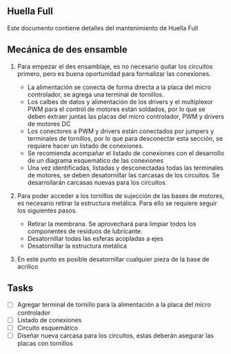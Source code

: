 ## Huella Full

Este documento contiene detalles del mantenimiento de Huella Full

## Mecánica de des ensamble

1. Para empezar el des ensamblaje, es no necesario quitar los circuitos primero, pero es buena oportunidad para formalizar las conexiones.

    - La alimentación se conecta de forma directa a la placa del micro controlador, se agrega una terminal de tornillos.
    - Los calbes de datos y alimentación de los drivers y el multiplexor PWM para el control de motores están soldados, por lo que se deben extraer juntas las placas del micro controlador, PWM y drivers de motores DC
    - Los conectores a PWM y drivers están conectados por jumpers y terminales de tornillos, por lo que para desconectar esta sección, se requiere hacer un listado de conexiones.
    - Se recomienda acompañar el listado de conexiones con el desarrollo de un diagrama esquemático de las conexiones
    - Una vez identificadas, listadas y desconectadas todas las terminales de motores, se deben desatornillar las carcasas de los circuitos. Se desarrollarán carcasas nuevas para los circuitos.
2. Para poder acceder a los tornillos de sujección de las bases de motores, es necesario retirar la estructura metálica. Para ello se requiere seguir los siguientes pasos.

    - Retirar la membrana. Se aprovechará para limpiar todos los componentes de residuos de lubricante.
    - Desatornillar todas las esferas acopladas a ejes
    - Desatornillar la estructura metálica

3. En este punto es posible desatornillar cualquier pieza de la base de acrilico


## Tasks

- [ ] Agregar terminal de tornillo para la alimentación a la placa del micro controlador
- [ ] Listado de conexiones
- [ ] Circuito esquemático
- [ ] Diseñar nueva carcasa para los circuitos, estas deberán asegurar las placas con tornillos